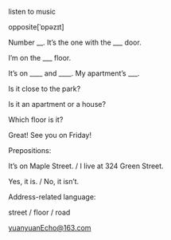 listen to music

opposite[ˈɒpəzɪt]



Number __. It’s the one with the ___ door.

I’m on the ___ floor. 

It’s on ____ and ____. My apartment’s ___.

 

Is it close to the park?

Is it an apartment or a house?

Which floor is it?

Great! See you on Friday!

 

Prepositions: 

It’s on Maple Street. / I live at 324 Green Street.

Yes, it is. / No, it isn’t.



Address-related language: 

street / floor / road 

 

yuanyuanEcho@163.com
